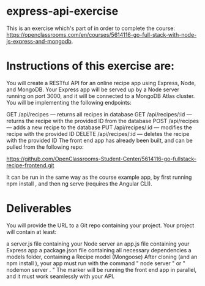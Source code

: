# express-api-exercise

This is an exercise which's part of  in order to complete the course: https://openclassrooms.com/en/courses/5614116-go-full-stack-with-node-js-express-and-mongodb. 


# Instructions of this exercise are:

You will create a RESTful API for an online recipe app using Express, Node, and MongoDB.  Your Express app will be served up by a Node server running on port 3000, and it will be connected to a MongoDB Atlas cluster.  You will be implementing the following endpoints:

GET  /api/recipes  — returns all recipes in database
GET  /api/recipes/:id  — returns the recipe with the provided ID from the database
POST  /api/recipes  — adds a new recipe to the database
PUT  /api/recipes/:id  — modifies the recipe with the provided ID
DELETE  /api/recipes/:id  — deletes the recipe with the provided ID
The front end app has already been built, and can be pulled from the following repo:

https://github.com/OpenClassrooms-Student-Center/5614116-go-fullstack-recipe-frontend.git

It can be run in the same way as the course example app, by first running  npm install , and then  ng serve  (requires the Angular CLI).


# Deliverables

You will provide the URL to a Git repo containing your project.  Your project will contain at least:

a server.js file containing your Node server
an app.js file containing your Express app
a package.json file containing all necessary dependencies
a models folder, containing a Recipe model (Mongoose)
After cloning (and an  npm install  ), your app must run with the command "  node server  " or "  nodemon server . "  The marker will be running the front end app in parallel, and it must work seamlessly with your API.